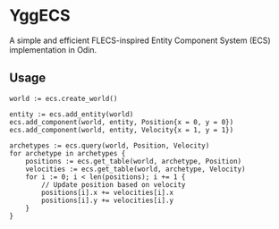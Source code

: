 # YggECS

A simple and efficient FLECS-inspired Entity Component System (ECS) implementation in Odin.

## Usage

```odin
world := ecs.create_world()

entity := ecs.add_entity(world)
ecs.add_component(world, entity, Position{x = 0, y = 0})
ecs.add_component(world, entity, Velocity{x = 1, y = 1})

archetypes := ecs.query(world, Position, Velocity)
for archetype in archetypes {
    positions := ecs.get_table(world, archetype, Position)
    velocities := ecs.get_table(world, archetype, Velocity)
    for i := 0; i < len(positions); i += 1 {
        // Update position based on velocity
        positions[i].x += velocities[i].x
        positions[i].y += velocities[i].y
    }
}
```